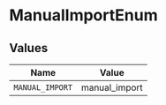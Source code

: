 # ManualImportEnum


## Values

| Name            | Value           |
| --------------- | --------------- |
| `MANUAL_IMPORT` | manual_import   |